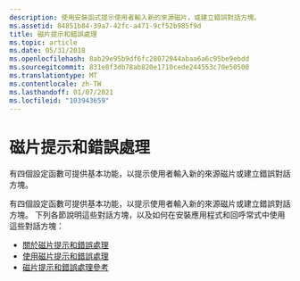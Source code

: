 ```yaml
---
description: 使用安裝函式提示使用者輸入新的來源磁片，或建立錯誤對話方塊。
ms.assetid: 84851b84-39a7-42fc-a471-9cf52b985f9d
title: 磁片提示和錯誤處理
ms.topic: article
ms.date: 05/31/2018
ms.openlocfilehash: 8ab29e95b9df6fc28072944abaa6a6c95be9ebdd
ms.sourcegitcommit: 831e8f3db78ab820e1710cede244553c70e50500
ms.translationtype: MT
ms.contentlocale: zh-TW
ms.lasthandoff: 01/07/2021
ms.locfileid: "103943659"
---
```

# <a name="disk-prompting-and-error-handling"></a>磁片提示和錯誤處理

有四個設定函數可提供基本功能，以提示使用者輸入新的來源磁片或建立錯誤對話方塊。

有四個設定函數可提供基本功能，以提示使用者輸入新的來源磁片或建立錯誤對話方塊。 下列各節說明這些對話方塊，以及如何在安裝應用程式和回呼常式中使用這些對話方塊：

-   [關於磁片提示和錯誤處理](about-disk-prompting-and-error-handling.md)
-   [使用磁片提示和錯誤處理](using-disk-prompting-and-error-handling.md)
-   [磁片提示和錯誤處理參考](disk-prompting-and-error-handling-reference.md)

 

 



